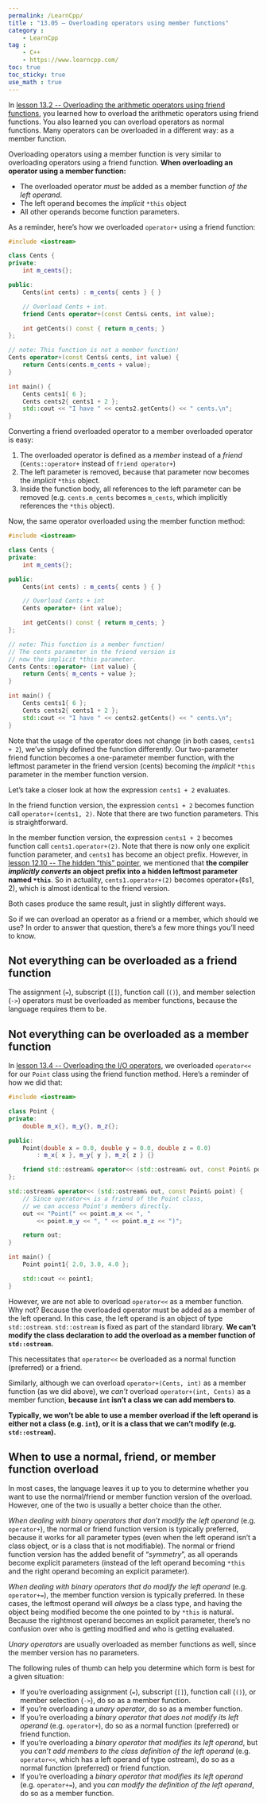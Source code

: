 ```yaml
---
permalink: /LearnCpp/
title : "13.05 — Overloading operators using member functions"
category :
    - LearnCpp
tag : 
    - C++
    - https://www.learncpp.com/
toc: true  
toc_sticky: true 
use_math : true
---
```



In [lesson 13.2 -- Overloading the arithmetic operators using friend functions](https://www.learncpp.com/cpp-tutorial/overloading-the-arithmetic-operators-using-friend-functions/), you learned how to overload the arithmetic operators using friend functions. You also learned you can overload operators as normal functions. Many operators can be overloaded in a different way: as a member function.

Overloading operators using a member function is very similar to overloading operators using a friend function. **When overloading an operator using a member function:**

- The overloaded operator *must* be added as a member function *of the left operand*.
- The left operand becomes the *implicit* `*this` object
- All other operands become function parameters.

As a reminder, here’s how we overloaded `operator+` using a friend function:

```c++
#include <iostream>

class Cents {
private:
    int m_cents{};

public:
    Cents(int cents) : m_cents{ cents } { }

    // Overload Cents + int.
    friend Cents operator+(const Cents& cents, int value);

    int getCents() const { return m_cents; }
};

// note: This function is not a member function!
Cents operator+(const Cents& cents, int value) {
    return Cents(cents.m_cents + value);
}

int main() {
    Cents cents1{ 6 };
    Cents cents2{ cents1 + 2 };
    std::cout << "I have " << cents2.getCents() << " cents.\n";
}
```

Converting a friend overloaded operator to a member overloaded operator is easy:

1. The overloaded operator is defined as a *member* instead of a *friend* (`Cents::operator+` instead of `friend operator+`)
2. The left parameter is removed, because that parameter now becomes the *implicit* `*this` object.
3. Inside the function body, all references to the left parameter can be removed (e.g. `cents.m_cents` becomes `m_cents`, which implicitly references the `*this` object).

Now, the same operator overloaded using the member function method:

```c++
#include <iostream>

class Cents {
private:
    int m_cents{};

public:
    Cents(int cents) : m_cents{ cents } { }

    // Overload Cents + int
    Cents operator+ (int value);

    int getCents() const { return m_cents; }
};

// note: This function is a member function!
// The cents parameter in the friend version is
// now the implicit *this parameter.
Cents Cents::operator+ (int value) {
    return Cents{ m_cents + value };
}

int main() {
    Cents cents1{ 6 };
    Cents cents2{ cents1 + 2 };
    std::cout << "I have " << cents2.getCents() << " cents.\n";
}
```

Note that the usage of the operator does not change (in both cases, `cents1 + 2`), we’ve simply defined the function differently. Our two-parameter friend function becomes a one-parameter member function, with the leftmost parameter in the friend version (cents) becoming the *implicit* `*this` parameter in the member function version.

Let’s take a closer look at how the expression `cents1 + 2` evaluates.

In the friend function version, the expression `cents1 + 2` becomes function call `operator+(cents1, 2)`. Note that there are two function parameters. This is straightforward.

In the member function version, the expression `cents1 + 2` becomes function call `cents1.operator+(2)`. Note that there is now only one explicit function parameter, and `cents1` has become an object prefix. However, in [lesson 12.10 -- The hidden “this” pointer](https://www.learncpp.com/cpp-tutorial/the-hidden-this-pointer/), we mentioned that **the compiler *implicitly converts* an object prefix into a hidden leftmost parameter named `*this`**. So in actuality, `cents1.operator+(2)` becomes operator+(¢s1, 2), which is almost identical to the friend version.

Both cases produce the same result, just in slightly different ways.

So if we can overload an operator as a friend or a member, which should we use? In order to answer that question, there’s a few more things you’ll need to know.


## Not everything can be overloaded as a friend function

The assignment (`=`), subscript (`[]`), function call (`()`), and member selection (`->`) operators must be overloaded as member functions, because the language requires them to be.


## Not everything can be overloaded as a member function

In [lesson 13.4 -- Overloading the I/O operators](https://www.learncpp.com/cpp-tutorial/overloading-the-io-operators/), we overloaded `operator<<` for our `Point` class using the friend function method. Here’s a reminder of how we did that:

```c++
#include <iostream>

class Point {
private:
    double m_x{}, m_y{}, m_z{};

public:
    Point(double x = 0.0, double y = 0.0, double z = 0.0)
        : m_x{ x }, m_y{ y }, m_z{ z } {}

    friend std::ostream& operator<< (std::ostream& out, const Point& point);
};

std::ostream& operator<< (std::ostream& out, const Point& point) {
    // Since operator<< is a friend of the Point class,
    // we can access Point's members directly.
    out << "Point(" << point.m_x << ", "
        << point.m_y << ", " << point.m_z << ")";

    return out;
}

int main() {
    Point point1{ 2.0, 3.0, 4.0 };

    std::cout << point1;
}
```

However, we are not able to overload `operator<<` as a member function. Why not? Because the overloaded operator must be added as a member of the left operand. In this case, the left operand is an object of type `std::ostream`. `std::ostream` is fixed as part of the standard library. **We can’t modify the class declaration to add the overload as a member function of `std::ostream`.**

This necessitates that `operator<<` be overloaded as a normal function (preferred) or a friend.

Similarly, although we can overload `operator+(Cents, int)` as a member function (as we did above), we *can’t* overload `operator+(int, Cents)` as a member function, **because `int` isn’t a class we can add members to**.

**Typically, we won’t be able to use a member overload if the left operand is either not a class (e.g. `int`), or it is a class that we can’t modify (e.g. `std::ostream`).**


## When to use a normal, friend, or member function overload

In most cases, the language leaves it up to you to determine whether you want to use the normal/friend or member function version of the overload. However, one of the two is usually a better choice than the other.

*When dealing with binary operators that don’t modify the left operand* (e.g. `operator+`), the normal or friend function version is typically preferred, because it works for all parameter types (even when the left operand isn’t a class object, or is a class that is not modifiable). The normal or friend function version has the added benefit of “*symmetry*”, as all operands become explicit parameters (instead of the left operand becoming `*this` and the right operand becoming an explicit parameter).

*When dealing with binary operators that do modify the left operand* (e.g. `operator+=`), the member function version is typically preferred. In these cases, the leftmost operand will *always* be a class type, and having the object being modified become the one pointed to by `*this` is natural. Because the rightmost operand becomes an explicit parameter, there’s no confusion over who is getting modified and who is getting evaluated.

*Unary operators* are usually overloaded as member functions as well, since the member version has no parameters.

The following rules of thumb can help you determine which form is best for a given situation:

- If you’re overloading assignment (`=`), subscript (`[]`), function call (`()`), or member selection (`->`), do so as a member function.
- If you’re overloading a *unary operator*, do so as a member function.
- If you’re overloading a *binary operator that does not modify its left operand* (e.g. `operator+`), do so as a normal function (preferred) or friend function.
- If you’re overloading a *binary operator that modifies its left operand*, but you *can’t add members to the class definition of the left operand* (e.g. `operator<<`, which has a left operand of type ostream), do so as a normal function (preferred) or friend function.
- If you’re overloading a *binary operator that modifies its left operand* (e.g. `operator+=`), and you *can modify the definition of the left operand*, do so as a member function.
